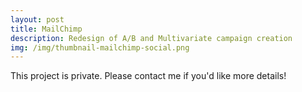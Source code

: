 ```yaml
---
layout: post
title: MailChimp
description: Redesign of A/B and Multivariate campaign creation
img: /img/thumbnail-mailchimp-social.png
---
```


This project is private. Please contact me if you'd like more details!